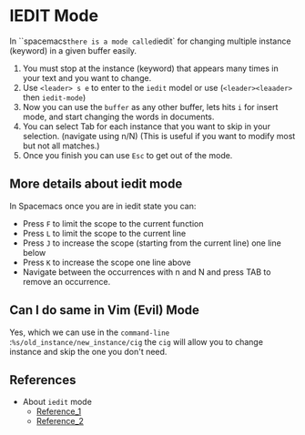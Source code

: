 # IEDIT Mode
In ``spacemacs` there is a mode called `iedit` for changing multiple instance
(keyword) in a given buffer easily.

1. You must stop at the instance (keyword) that appears many times in your text
   and you want to change.
2. Use `<leader> s e` to enter to the `iedit` model or use (`<leader><leaader>`
   then `iedit-mode`)
3. Now you can use the `buffer` as any other buffer, lets hits `i` for insert
   mode, and start changing the words in documents.
4. You can select Tab for each instance that you want to skip in your selection.
   (navigate using n/N) (This is useful if you want to modify most but not all
   matches.)
5. Once you finish you can use `Esc` to get out of the mode.

## More details about iedit mode
In Spacemacs once you are in iedit state you can:

- Press `F` to limit the scope to the current function
- Press `L` to limit the scope to the current line
- Press `J` to increase the scope (starting from the current line) one line below
- Press `K` to increase the scope one line above
- Navigate between the occurrences with n and N and press TAB to remove an occurrence.


## Can I do same in Vim (Evil) Mode
Yes, which we can use in the `command-line` :`%s/old_instance/new_instance/cig`
the `cig` will allow you to change instance and skip the one you don't need.

## References
- About `iedit` mode
  - [Reference_1](https://emacs.stackexchange.com/questions/13466/how-to-replace-words-in-a-region-using-iedit)
  - [Reference_2](https://www.youtube.com/watch?v=SaOyV0d9WBc&list=WL&index=8)

